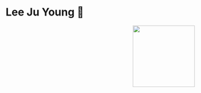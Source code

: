 # Lee Ju Young 🧑

<div>
 <a href="https://solved.ac/profile/lklll321" rel="error">
  <imgd src="http://mazassumnida.wtf/api/v2/generate_badge?boj=lklll321" height="165">
 </a>
 <img align='right' src="https://github-readme-stats.vercel.app/api?username=jy-lee0626&show_icons=true&theme=gruvbox" height="165">
</div>



